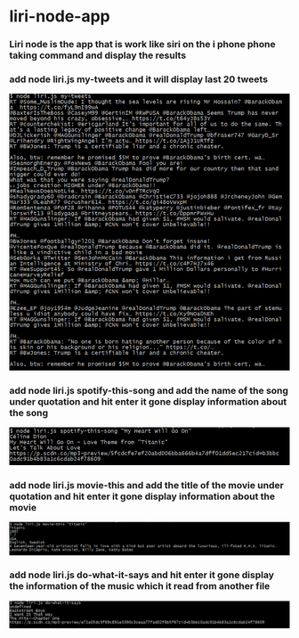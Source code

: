 # liri-node-app
### Liri node is the app that is work like siri on the i phone phone taking command and display the results 
### add node liri.js my-tweets and it will display last 20 tweets 
![liri](images/image1.png)
### add node liri.js spotify-this-song and add the name of the song under quotation and hit enter it gone display information about the song
![liri](images/image2.png)
### add node liri.js movie-this and add the title of the movie under quotation and hit enter it gone display information about the movie
![liri](images/image3.png)
### add node liri.js do-what-it-says and hit enter it gone display the information of the music which it read from another file
![liri](images/image4.png)
